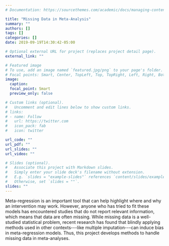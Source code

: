 ```yaml
---
# Documentation: https://sourcethemes.com/academic/docs/managing-content/

title: "Missing Data in Meta-Analysis"
summary: ""
authors: []
tags: []
categories: []
date: 2019-09-19T14:30:42-05:00

# Optional external URL for project (replaces project detail page).
external_link: ""

# Featured image
# To use, add an image named `featured.jpg/png` to your page's folder.
# Focal points: Smart, Center, TopLeft, Top, TopRight, Left, Right, BottomLeft, Bottom, BottomRight.
image:
  caption: 
  focal_point: Smart
  preview_only: false

# Custom links (optional).
#   Uncomment and edit lines below to show custom links.
# links:
# - name: Follow
#   url: https://twitter.com
#   icon_pack: fab
#   icon: twitter

url_code: ""
url_pdf: ""
url_slides: ""
url_video: ""

# Slides (optional).
#   Associate this project with Markdown slides.
#   Simply enter your slide deck's filename without extension.
#   E.g. `slides = "example-slides"` references `content/slides/example-slides.md`.
#   Otherwise, set `slides = ""`.
slides: ""
---
```


Meta-regression is an important tool that can help highlight where and why an intervention may work.
However, anyone who has tried to fit these models has encountered studies that do not report relevant information, which means that data are often missing.
While missing data is a well-studied statistical problem, recent research has found that blindly applying methods used in other contexts---like multiple imputation---can induce bias in meta-regression models.
Thus, this project develops methods to handle missing data in meta-analyses.
